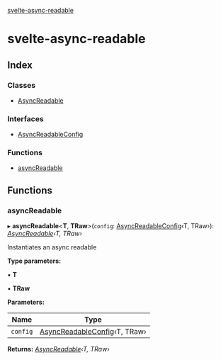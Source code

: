 [svelte-async-readable](README.md)

# svelte-async-readable

## Index

### Classes

* [AsyncReadable](classes/asyncreadable.md)

### Interfaces

* [AsyncReadableConfig](interfaces/asyncreadableconfig.md)

### Functions

* [asyncReadable](README.md#asyncreadable)

## Functions

###  asyncReadable

▸ **asyncReadable**<**T**, **TRaw**>(`config`: [AsyncReadableConfig](interfaces/asyncreadableconfig.md)‹T, TRaw›): *[AsyncReadable](classes/asyncreadable.md)‹T, TRaw›*

Instantiates an async readable

**Type parameters:**

▪ **T**

▪ **TRaw**

**Parameters:**

Name | Type |
------ | ------ |
`config` | [AsyncReadableConfig](interfaces/asyncreadableconfig.md)‹T, TRaw› |

**Returns:** *[AsyncReadable](classes/asyncreadable.md)‹T, TRaw›*
